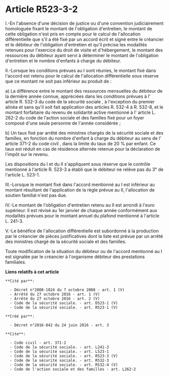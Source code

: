 # Article R523-3-2

I.-En l'absence d'une décision de justice ou d'une convention judiciairement homologuée fixant le montant de l'obligation
d'entretien, le montant de cette obligation n'est pris en compte pour le calcul de l'allocation différentielle que s'il a été
fixé par un accord écrit et signé entre le créancier et le débiteur de l'obligation d'entretien et qu'il précise les
modalités retenues pour l'exercice du droit de visite et d'hébergement, le montant des ressources du débiteur ayant servi à
déterminer le montant de l'obligation d'entretien et le nombre d'enfants à charge du débiteur. 

II.-Lorsque les conditions prévues au I sont réunies, le montant fixé dans l'accord est retenu pour le calcul de l'allocation
différentielle sous réserve que ce montant ne soit pas inférieur au produit de : 

a) La différence entre le montant des ressources mensuelles du débiteur de la dernière année connue, appréciées dans les
conditions prévues à l'
article R. 532-3 du code de la sécurité sociale
, à l'exception du premier alinéa et sans qu'il soit fait application des articles R. 532-4 à R. 532-8, et le montant
forfaitaire du revenu de solidarité active mentionné à l'
article L. 262-2 du code de l'action sociale et des familles 
fixé pour un foyer composé d'une seule personne de l'année considérée ; 

b) Un taux fixé par arrêté des ministres chargés de la sécurité sociale et des familles, en fonction du nombre d'enfant à
charge du débiteur au sens de l'
article 371-2 du code civil
, dans la limite du taux de 20 % par enfant. Ce taux est réduit en cas de résidence alternée retenue pour la déclaration de
l'impôt sur le revenu. 

Les dispositions du I et du II s'appliquent sous réserve que le contrôle mentionné à l'article R. 523-3 a établi que le
débiteur ne relève pas du 3° de l'article L. 523-1. 

III.-Lorsque le montant fixé dans l'accord mentionné au I est inférieur au montant résultant de l'application de la règle
prévue au II, l'allocation de soutien familial n'est pas due. 

IV.-Le montant de l'obligation d'entretien retenu au II est arrondi à l'euro supérieur. Il est révisé au 1er janvier de
chaque année conformément aux modalités prévues pour le montant annuel du plafond mentionné à l'article L. 241-3. 

V.-Le bénéfice de l'allocation différentielle est subordonné à la production par le créancier de pièces justificatives dont
la liste est prévue par un arrêté des ministres chargé de la sécurité sociale et des familles. 

Toute modification de la situation du débiteur ou de l'accord mentionné au I est signalée par le créancier à l'organisme
débiteur des prestations familiales.

**Liens relatifs à cet article**

	**Cité par**:

	  - Décret n°2008-1024 du 7 octobre 2008 - art. 1 (V)
	  - Arrêté du 27 octobre 2016 - art. 1 (V)
	  - Arrêté du 27 octobre 2016 - art. 2 (V)
	  - Code de la sécurité sociale. - art. D523-1 (V)
	  - Code de la sécurité sociale. - art. R523-1 (V)

	**Créé par**:

	  - Décret n°2016-842 du 24 juin 2016 - art. 3

	**Cite**:

	  - Code civil - art. 371-2
	  - Code de la sécurité sociale. - art. L241-3
	  - Code de la sécurité sociale. - art. L523-1
	  - Code de la sécurité sociale. - art. R523-3 (V)
	  - Code de la sécurité sociale. - art. R532-3
	  - Code de la sécurité sociale. - art. R532-4 (V)
	  - Code de l'action sociale et des familles - art. L262-2
